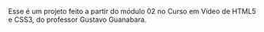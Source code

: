 Esse é um projeto feito a partir do módulo 02 no Curso em Vídeo de HTML5 e CSS3, do professor Gustavo Guanabara.
